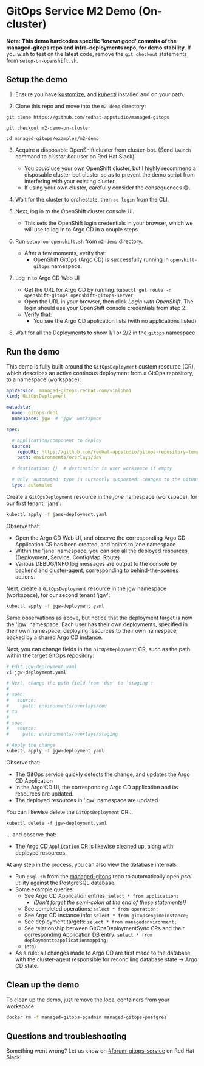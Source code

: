 # GitOps Service M2 Demo (On-cluster)

**Note: This demo hardcodes specific 'known good' commits of the managed-gitops repo and infra-deployments repo, for demo stability.** If you wish to test on the latest code, remove the `git checkout` statements from `setup-on-openshift.sh`.

## Setup the demo

1) Ensure you have [kustomize](https://kubectl.docs.kubernetes.io/installation/kustomize/binaries/), and [kubectl](https://kubernetes.io/releases/download/) installed and on your path.

2) Clone this repo and move into the `m2-demo` directory:
```
git clone https://github.com/redhat-appstudio/managed-gitops

git checkout m2-demo-on-cluster

cd managed-gitops/examples/m2-demo
```

3) Acquire a disposable OpenShift cluster from cluster-bot. (Send `launch` command to *cluster-bot* user on Red Hat Slack). 
    - You _could_ use your own OpenShift cluster, but I highly recommend a disposable cluster-bot cluster so as to prevent the demo script from interfering with your existing cluster. 
    - If using your own cluster, carefully consider the consequences 😅.

4) Wait for the cluster to orchestate, then `oc login` from the CLI.

5) Next, log in to the OpenShift cluster console UI.
    - This sets the OpenShift login credentials in your browser, which we will use to log in to Argo CD in a couple steps.

6) Run `setup-on-openshift.sh` from `m2-demo` directory.
    - After a few moments, verify that:
        - OpenShift GitOps (Argo CD) is successfully running in `openshift-gitops` namespace.

7) Log in to Argo CD Web UI
    - Get the URL for Argo CD by running: `kubectl get route -n openshift-gitops openshift-gitops-server`
    - Open the URL in your browser, then click *Login with OpenShift*. The login should use your OpenShift console credentials from step 2.
    - Verify that:
        - You see the Argo CD application lists (with no applications listed)

8) Wait for all the Deployments to show 1/1 or 2/2 in the `gitops` namespace

## Run the demo

This demo is fully built-around the `GitOpsDeployment` custom resource (CR), which describes an active continous deployment from a GitOps repository, to a namespace (workspace):
```yaml
apiVersion: managed-gitops.redhat.com/v1alpha1
kind: GitOpsDeployment

metadata:
  name: gitops-depl
  namespace: jgw  # 'jgw' workspace

spec:

  # Application/component to deploy
  source:
    repoURL: https://github.com/redhat-appstudio/gitops-repository-template
    path: environments/overlays/dev

  # destination: {}  # destination is user workspace if empty

  # Only 'automated' type is currently supported: changes to the GitOps repo immediately take effect (as soon as Argo CD detects them).
  type: automated
```



Create a `GitOpsDeployment` resource in the *jane* namespace (workspace), for our first tenant, 'jane':
```bash
kubectl apply -f jane-deployment.yaml
```

Observe that:
- Open the Argo CD Web UI, and observe the corresponding Argo CD Application CR has been created, and points to jane namespace
- Within the 'jane' namespace, you can see all the deployed resources (Deployment, Service, ConfigMap, Route)
- Various DEBUG/INFO log messages are output to the console by backend and cluster-agent, corresponding to behind-the-scenes actions.

Next, create a `GitOpsDeployment` resource in the jgw namespace (workspace), for our second tenant 'jgw':
```bash
kubectl apply -f jgw-deployment.yaml
```

Same observations as above, but notice that the deployment target is now the 'jgw' namespace. Each user has their own deployments, specified in their own namespace, deploying resources to their own namespace, backed by a shared Argo CD instance.

Next, you can change fields in the `GitOpsDeployment` CR, such as the path within the target GitOps repository:
````bash
# Edit jgw-deployment.yaml
vi jgw-deployment.yaml

# Next, change the path field from 'dev' to 'staging':
#
# spec:
#   source:
#     path: environments/overlays/dev
# to
#
# spec:
#   source:
#     path: environments/overlays/staging

# Apply the change
kubectl apply -f jgw-deployment.yaml
````


Observe that:
- The GitOps service quickly detects the change, and updates the Argo CD Application
- In the Argo CD UI, the corresponding Argo CD application and its resources are updated.
- The deployed resources in 'jgw' namespace are updated.

You can likewise delete the `GitOpsDeployment` CR...

```
kubectl delete -f jgw-deployment.yaml
```

... and observe that:
- The Argo CD `Application` CR is likewise cleaned up, along with deployed resources.

At any step in the process, you can also view the database internals:
- Run `psql.sh` from the [managed-gitops](https://github.com/redhat-appstudio/managed-gitops) repo to automatically open *psql* utility against the PostgreSQL database.
- Some example queries:
    - See Argo CD Application entries: `select * from application;`
        - _(Don't forget the semi-colon at the end of these statements!)_
    - See completed operations: `select * from operation;` 
    - See Argo CD instance info: `select * from gitopsengineinstance;`
    - See deployment targets: `select * from managedenvironment;`
    - See relationship between GitOpsDeploymentSync CRs and their corresponding Application DB entry: `select * from deploymenttoapplicationmapping;`
    - (etc)
- As a rule: all changes made to Argo CD are first made to the database, with the cluster-agent responsible for reconciling database state -> Argo CD state.

## Clean up the demo

To clean up the demo, just remove the local containers from your workspace:
```bash
docker rm -f managed-gitops-pgadmin managed-gitops-postgres
```

## Questions and troubleshooting

Something went wrong? Let us know on [#forum-gitops-service](https://coreos.slack.com/archives/C02C3SE8QS2) on Red Hat Slack!
